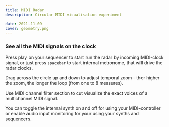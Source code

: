 ```yaml
---
title: MIDI Radar
description: Circular MIDI visualisation experiment

date: 2021-11-09
cover: geometry.png
---
```


<script setup>
import midiRadar from './radar.vue'
</script>

<client-only >

  <midi-radar />
  <midi-panel class="mb-4" />
</client-only>

### See all the MIDI signals on the clock

Press play on your sequencer to start run the radar by incoming MIDI-clock signal, or just press `spacebar` to start internal metronome, that will drive the radar clocks.

Drag across the circle up and down to adjust temporal zoom - ther higher the zoom, the longer the loop (from one to 8 measures).

Use MIDI channel filter section to cut visualize the exact voices of a multichannel MIDI signal.

You can toggle the internal synth on and off for using your MIDI-controller or enable audio input monitoring for your using your synths and sequencers.
